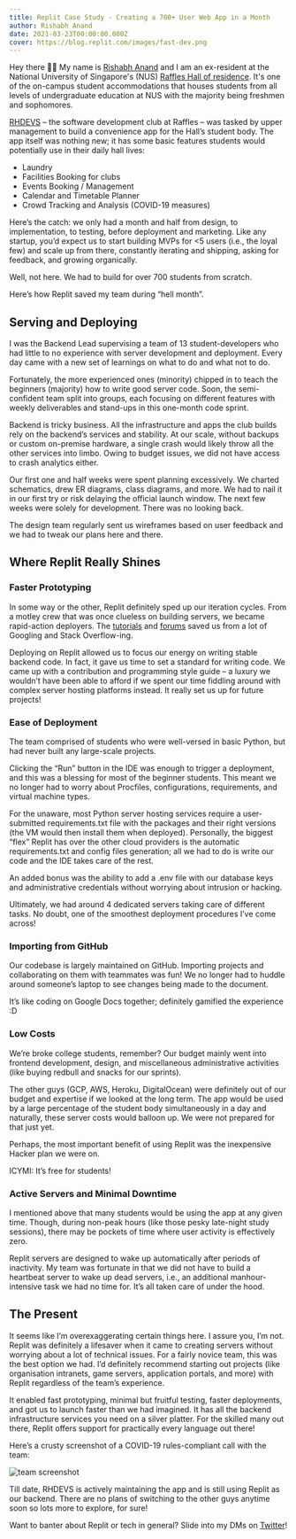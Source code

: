 ```yaml
---
title: Replit Case Study - Creating a 700+ User Web App in a Month
author: Rishabh Anand
date: 2021-03-23T00:00:00.000Z
cover: https://blog.replit.com/images/fast-dev.png
--- 
```


Hey there 👋🏻
My name is [Rishabh Anand](https://twitter.com/rishabh16_) and I am an ex-resident at the National University of Singapore's (NUS) [Raffles Hall of residence](https://nus.edu.sg/osa/raffleshall). It's one of the on-campus student accommodations that houses students from all levels of undergraduate education at NUS with the majority being freshmen and sophomores.

[RHDEVS](https://www.linkedin.com/company/rhdevs/) – the software development club at Raffles – was tasked by upper management to build a convenience app for the Hall’s student body. The app itself was nothing new; it has some basic features students would potentially use in their daily hall lives:

- Laundry
- Facilities Booking for clubs
- Events Booking / Management
- Calendar and Timetable Planner
- Crowd Tracking and Analysis (COVID-19 measures)

Here’s the catch: we only had a month and half from design, to implementation, to testing, before deployment and marketing. Like any startup, you’d expect us to start building MVPs for <5 users (i.e., the loyal few) and scale up from there, constantly iterating and shipping, asking for feedback, and growing organically.

Well, not here. We had to build for over 700 students from scratch.

Here’s how Replit saved my team during “hell month”.

## Serving and Deploying

I was the Backend Lead supervising a team of 13 student-developers who had little to no experience with server development and deployment. Every day came with a new set of learnings on what to do and what not to do.

Fortunately, the more experienced ones (minority) chipped in to teach the beginners (majority) how to write good server code. Soon, the semi-confident team split into groups, each focusing on different features with weekly deliverables and stand-ups in this one-month code sprint.

Backend is tricky business. All the infrastructure and apps the club builds rely on the backend’s services and stability. At our scale, without backups or custom on-premise hardware, a single crash would likely throw all the other services into limbo. Owing to budget issues, we did not have access to crash analytics either.

Our first one and half weeks were spent planning excessively. We charted schematics, drew ER diagrams, class diagrams, and more. We had to nail it in our first try or risk delaying the official launch window. The next few weeks were solely for development. There was no looking back.

The design team regularly sent us wireframes based on user feedback and we had to tweak our plans here and there.

## Where Replit Really Shines

### Faster Prototyping

In some way or the other, Replit definitely sped up our iteration cycles. From a motley crew that was once clueless on building servers, we became rapid-action deployers. The [tutorials](https://docs.replit.com/repls/http-servers) and [forums](https://replit.com/talk/all) saved us from a lot of Googling and Stack Overflow-ing.

Deploying on Replit allowed us to focus our energy on writing stable backend code. In fact, it gave us time to set a standard for writing code. We came up with a contribution and programming style guide – a luxury we wouldn’t have been able to afford if we spent our time fiddling around with complex server hosting platforms instead. It really set us up for future projects!

### Ease of Deployment

The team comprised of students who were well-versed in basic Python, but had never built any large-scale projects. 

Clicking the “Run” button in the IDE was enough to trigger a deployment, and this was a blessing for most of the beginner students. This meant we no longer had to worry about Procfiles, configurations, requirements, and virtual machine types.

For the unaware, most Python server hosting services require a user-submitted requirements.txt file with the packages and their right versions (the VM would then install them when deployed). Personally, the biggest “flex” Replit has over the other cloud providers is the automatic requirements.txt and config files generation; all we had to do is write our code and the IDE takes care of the rest.

An added bonus was the ability to add a .env file with our database keys and administrative credentials without worrying about intrusion or hacking.

Ultimately, we had around 4 dedicated servers taking care of different tasks. No doubt, one of the smoothest deployment procedures I’ve come across!

### Importing from GitHub

Our codebase is largely maintained on GitHub. Importing projects and collaborating on them with teammates was fun! We no longer had to huddle around someone’s laptop to see changes being made to the document. 

It’s like coding on Google Docs together; definitely gamified the experience :D

### Low Costs

We’re broke college students, remember? Our budget mainly went into frontend development, design, and miscellaneous administrative activities (like buying redbull and snacks for our sprints). 

The other guys (GCP, AWS, Heroku, DigitalOcean) were definitely out of our budget and expertise if we looked at the long term. The app would be used by a large percentage of the student body simultaneously in a day and naturally, these server costs would balloon up. We were not prepared for that just yet.

Perhaps, the most important benefit of using Replit was the inexpensive Hacker plan we were on. 

ICYMI: It’s free for students!

### Active Servers and Minimal Downtime

I mentioned above that many students would be using the app at any given time. Though, during non-peak hours (like those pesky late-night study sessions), there may be pockets of time where user activity is effectively zero.

Replit servers are designed to wake up automatically after periods of inactivity. My team was fortunate in that we did not have to build a heartbeat server to wake up dead servers, i.e., an additional manhour-intensive task we had no time for. It’s all taken care of under the hood.

## The Present

It seems like I’m overexaggerating certain things here. I assure you, I’m not. Replit was definitely a lifesaver when it came to creating servers without worrying about a lot of technical issues. For a fairly novice team, this was the best option we had. I’d definitely recommend starting out projects (like organisation intranets, game servers, application portals, and more) with Replit regardless of the team’s experience. 

It enabled fast prototyping, minimal but fruitful testing, faster deployments, and got us to launch faster than we had imagined. It has all the backend infrastructure services you need on a silver platter. For the skilled many out there, Replit offers support for practically every language out there!

Here’s a crusty screenshot of a COVID-19 rules-compliant call with the team:

![team screenshot](https://blog.replit.com/images/fast-dev.png)

Till date, RHDEVS is actively maintaining the app and is still using Replit as our backend. There are no plans of switching to the other guys anytime soon so lots more to explore, for sure!

Want to banter about Replit or tech in general? Slide into my DMs on [Twitter](https://twitter.com/rishabh16_)!